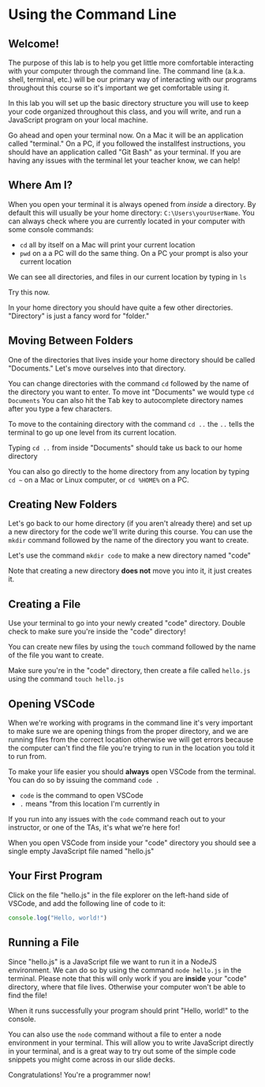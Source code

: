 # Using the Command Line

## Welcome!

The purpose of this lab is to help you get  little more comfortable interacting with your computer through the command line. The command line (a.k.a. shell, terminal, etc.) will be our primary way of interacting with our programs throughout this course so it's important we get comfortable using it.

In this lab you will set up the basic directory structure you will use to keep your code organized throughout this class, and you will write, and run a JavaScript program on your local machine.

Go ahead and open your terminal now. On a Mac it will be an application called "terminal." On a PC, if you followed the installfest instructions, you should have an application called "Git Bash" as your terminal. If you are having any issues with the terminal let your teacher know, we can help! 

## Where Am I?

When you open your terminal it is always opened from *inside* a directory. By default this will usually be your home directory: `C:\Users\yourUserName`. You can always check where you are currently located in your computer with some console commands:

- `cd` all by itself on a Mac will print your current location
- `pwd` on a a PC will do the same thing. On a PC your prompt is also your current location

We can see all directories, and files in our current location by typing in `ls`

Try this now.

In your home directory you should have quite a few other directories. "Directory" is just a fancy word for "folder."

## Moving Between Folders

One of the directories that lives inside your home directory should be called "Documents." Let's move ourselves into that directory.

You can change directories with the command `cd` followed by the name of the directory you want to enter. To move int "Documents" we would type `cd Documents` You can also hit the <kbd>Tab</kbd> key to autocomplete directory names after you type a few characters.

To move to the containing directory with the command `cd ..` the `..` tells the terminal to go up one level from its current location.

Typing `cd ..` from inside "Documents" should take us back to our home directory

You can also go directly to the home directory from any location by typing `cd ~` on a Mac or Linux computer, or `cd %HOME%` on a PC.

## Creating New Folders

Let's go back to our home directory (if you aren't already there) and set up a new directory for the code we'll write during this course. You can use the `mkdir` command followed by the name of the directory you want to create.

Let's use the command `mkdir code` to make a new directory named "code"

Note that creating a new directory **does not** move you into it, it just creates it.

## Creating a File

Use your terminal to go into your newly created "code" directory. Double check to make sure you're inside the "code" directory!

You can create new files by using the `touch` command followed by the name of the file you want to create.

Make sure you're in the "code" directory, then create a file called `hello.js` using the command `touch hello.js`

## Opening VSCode

When we're working with programs in the command line it's very important to make sure we are opening things from the proper directory, and we are running files from the correct location otherwise we will get errors because the computer can't find the file you're trying to run in the location you told it to run from.

To make your life easier you should **always** open VSCode from the terminal. You can do so by issuing the command `code .`

  - `code` is the command to open VSCode
  - `.` means "from this location I'm currently in

If you run into any issues with the `code` command reach out to your instructor, or one of the TAs, it's what we're here for!

When you open VSCode from inside your "code" directory you should see a single empty JavaScript file named "hello.js"

## Your First Program

Click on the file "hello.js" in the file explorer on the left-hand side of VSCode, and add the following line of code to it:

```js
console.log("Hello, world!")
```

## Running a File

Since "hello.js" is a JavaScript file we want to run it in a NodeJS environment. We can do so by using the command `node hello.js` in the terminal. Please note that this will only work if you are **inside** your "code" directory, where that file lives. Otherwise your computer won't be able to find the file!

When it runs successfully your program should print "Hello, world!" to the console.

You can also use the `node` command without a file to enter a node environment in your terminal. This will allow you to write JavaScript directly in your terminal, and is a great way to try out some of the simple code snippets you might come across in our slide decks.

Congratulations! You're a programmer now!
